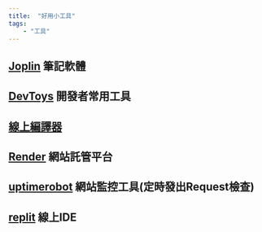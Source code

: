 ```yaml
---
title:  "好用小工具"
tags: 
    - "工具"
---
```


## [Joplin](https://joplinapp.org/) 筆記軟體
## [DevToys](https://github.com/veler/DevToys) 開發者常用工具
## [線上編譯器](https://www.programiz.com/python-programming/online-compiler/)
## [Render](https://dashboard.render.com/) 網站託管平台
## [uptimerobot](https://uptimerobot.com/) 網站監控工具(定時發出Request檢查)
## [replit](https://replit.com/) 線上IDE